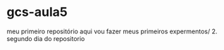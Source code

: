 # gcs-aula5
meu primeiro repositório 
aqui vou fazer meus primeiros expermentos/ 2. segundo dia do repositorio
